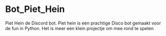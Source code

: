 # Bot_Piet_Hein
Piet Hein de Discord bot.  Piet hein is een prachtige Disco bot gemaakt voor de fun in Python. Het is meer een klein projectje om mee rond te spelen
